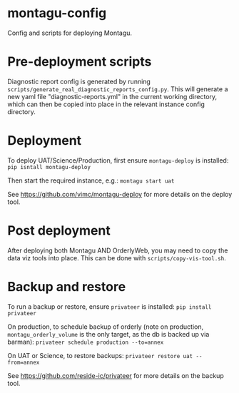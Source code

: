 # montagu-config
Config and scripts for deploying Montagu.

# Pre-deployment scripts
Diagnostic report config is generated by running `scripts/generate_real_diagnostic_reports_config.py`. This will 
generate a new yaml file "diagnostic-reports.yml" in the current working directory, which can then be copied into place
in the relevant instance config directory.

# Deployment
To deploy UAT/Science/Production, first ensure `montagu-deploy` is installed:
    ```pip isntall montagu-deploy```

Then start the required instance, e.g.:
    ```montagu start uat```

See https://github.com/vimc/montagu-deploy for more details on the deploy tool.

# Post deployment
After deploying both Montagu AND OrderlyWeb, you may need to copy the data viz tools into place. This can be done
with `scripts/copy-vis-tool.sh`.

# Backup and restore
To run a backup or restore, ensure `privateer` is installed:
    ```pip install privateer```

On production, to schedule backup of orderly (note on production, `montagu_orderly_volume` is the only target, as 
the db is backed up via barman):
    `privateer schedule production --to=annex`

On UAT or Science, to restore backups:
     `privateer restore uat --from=annex`

See https://github.com/reside-ic/privateer for more details on the backup tool.

